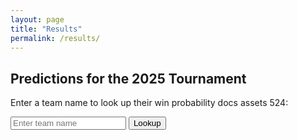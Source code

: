 ```yaml
---
layout: page
title: "Results"
permalink: /results/
---
```



## Predictions for the 2025 Tournament


Enter a team name to look up their win probability docs assets 524:

<input type="text" id="teamInput" placeholder="Enter team name">
<button onclick="lookupTeam()">Lookup</button>
<p id="result"></p>

<script src="/march_madness_2025/assets/js/lookup.js"></script>
